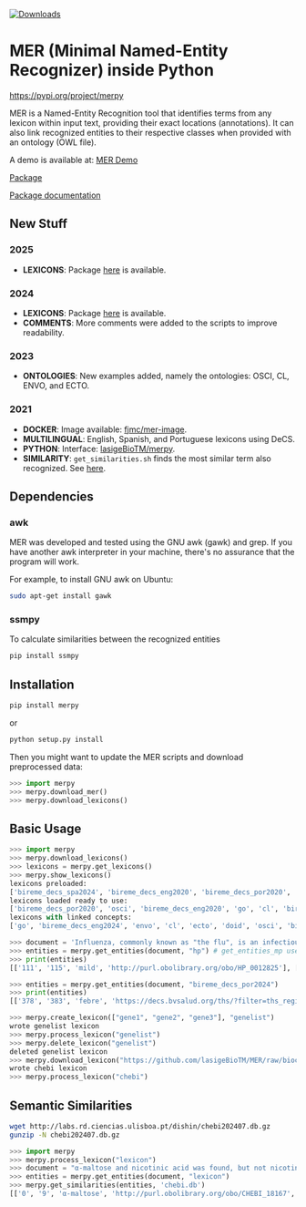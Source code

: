 [![Downloads](https://pepy.tech/badge/merpy)](https://pepy.tech/project/merpy)

# MER (Minimal Named-Entity Recognizer) inside Python

https://pypi.org/project/merpy

MER is a Named-Entity Recognition tool that identifies terms from any lexicon within input text, providing their exact locations (annotations). 
It can also link recognized entities to their respective classes when provided with an ontology (OWL file).

A demo is available at: [MER Demo](https://labs.rd.ciencias.ulisboa.pt/mer/)

[Package](https://pypi.org/project/merpy/)

[Package documentation](https://merpy.readthedocs.io/en/latest/)


## New Stuff

### 2025
- **LEXICONS**: Package [here](https://labs.rd.ciencias.ulisboa.pt/mer/lexicons202506.tgz) is available.
  
### 2024
- **LEXICONS**: Package [here](https://labs.rd.ciencias.ulisboa.pt/mer/lexicons202407.tgz) is available.
- **COMMENTS**: More comments were added to the scripts to improve readability.

### 2023
- **ONTOLOGIES**: New examples added, namely the ontologies: OSCI, CL, ENVO, and ECTO.

### 2021
- **DOCKER**: Image available: [fjmc/mer-image](https://hub.docker.com/r/fjmc/mer-image).
- **MULTILINGUAL**: English, Spanish, and Portuguese lexicons using DeCS.
- **PYTHON**: Interface: [lasigeBioTM/merpy](https://github.com/lasigeBioTM/merpy/).
- **SIMILARITY**: `get_similarities.sh` finds the most similar term also recognized. See [here](https://github.com/lasigeBioTM/MER#Similarity).

## Dependencies

### awk

MER was developed and tested using the GNU awk (gawk) and grep. If you have another awk interpreter in your machine, there's no assurance that the program will work.

For example, to install GNU awk on Ubuntu:

```bash
sudo apt-get install gawk
```

### ssmpy

To calculate similarities between the recognized entities

```bash
pip install ssmpy
```


## Installation
```bash
pip install merpy
```
or

```bash
python setup.py install
```

Then you might want to update the MER scripts and download preprocessed data:
```python
>>> import merpy
>>> merpy.download_mer()
>>> merpy.download_lexicons()
```


## Basic Usage

```python
>>> import merpy
>>> merpy.download_lexicons()
>>> lexicons = merpy.get_lexicons()
>>> merpy.show_lexicons()
lexicons preloaded:
['bireme_decs_spa2024', 'bireme_decs_eng2020', 'bireme_decs_por2020', 'hp', 'bireme_decs_spa2020', 'radlex', 'doid', 'lexicon', 'ecto', 'cl', 'osci', 'envo', 'wordnet-hyponym', 'genelist', 'go', 'bireme_decs_eng2024', 'bireme_decs_por2024', 'chebi_lite']
lexicons loaded ready to use:
['bireme_decs_por2020', 'osci', 'bireme_decs_eng2020', 'go', 'cl', 'bireme_decs_spa2024', 'bireme_decs_spa2020', 'doid', 'bireme_decs_eng2024', 'bireme_decs_por2024', 'chebi_lite', 'lexicon', 'wordnet-hyponym', 'ecto', 'envo', 'radlex', 'hp']
lexicons with linked concepts:
['go', 'bireme_decs_eng2024', 'envo', 'cl', 'ecto', 'doid', 'osci', 'bireme_decs_spa2020', 'bireme_decs_por2024', 'bireme_decs_spa2024', 'bireme_decs_eng2020', 'bireme_decs_por2020', 'lexicon', 'radlex', 'chebi_lite', 'hp']

>>> document = 'Influenza, commonly known as "the flu", is an infectious disease caused by an influenza virus. Symptoms can be mild to severe. The most common symptoms include: a high fever, runny nose, sore throat, muscle pains, headache, coughing, and feeling tired ... Acetylcysteine for reducing the oxygen transport and caffeine to stimulate ... fever, tachypnea ... fiebre, taquipnea ... febre, taquipneia' 
>>> entities = merpy.get_entities(document, "hp") # get_entities_mp uses multiprocessing (set n_cores param)
>>> print(entities)
[['111', '115', 'mild', 'http://purl.obolibrary.org/obo/HP_0012825'], ['119', '125', 'severe', 'http://purl.obolibrary.org/obo/HP_0012828'], ['168', '173', 'fever', 'http://purl.obolibrary.org/obo/HP_0001945'], ['175', '185', 'runny nose', 'http://purl.obolibrary.org/obo/HP_0031417'], ['181', '185', 'nose', 'http://purl.obolibrary.org/obo/UBERON_0000004'], ['187', '198', 'sore throat', 'http://purl.obolibrary.org/obo/HP_0033050'], ['200', '206', 'muscle', 'http://purl.obolibrary.org/obo/UBERON_0005090'], ['214', '222', 'headache', 'http://purl.obolibrary.org/obo/HP_0002315'], ['224', '232', 'coughing', 'http://purl.obolibrary.org/obo/HP_0012735'], ['246', '251', 'tired', 'http://purl.obolibrary.org/obo/HP_0012378'], ['288', '294', 'oxygen', 'http://purl.obolibrary.org/obo/CHEBI_15379'], ['288', '304', 'oxygen transport', 'http://purl.obolibrary.org/obo/GO_0015671'], ['295', '304', 'transport', 'http://purl.obolibrary.org/obo/GO_0006810'], ['335', '340', 'fever', 'http://purl.obolibrary.org/obo/HP_0001945'], ['342', '351', 'tachypnea', 'http://purl.obolibrary.org/obo/HP_0002789']]

>>> entities = merpy.get_entities(document, "bireme_decs_por2024") 
>>> print(entities)
[['378', '383', 'febre', 'https://decs.bvsalud.org/ths/?filter=ths_regid&q=D005334'], ['385', '395', 'taquipneia', 'https://decs.bvsalud.org/ths/?filter=ths_regid&q=D059246']]

>>> merpy.create_lexicon(["gene1", "gene2", "gene3"], "genelist")
wrote genelist lexicon
>>> merpy.process_lexicon("genelist")
>>> merpy.delete_lexicon("genelist")
deleted genelist lexicon
>>> merpy.download_lexicon("https://github.com/lasigeBioTM/MER/raw/biocreative2017/data/ChEBI.txt", "chebi")
wrote chebi lexicon
>>> merpy.process_lexicon("chebi")
```

## Semantic Similarities 

```bash
wget http://labs.rd.ciencias.ulisboa.pt/dishin/chebi202407.db.gz
gunzip -N chebi202407.db.gz
```

```python
>>> import merpy
>>> merpy.process_lexicon("lexicon")
>>> document = "α-maltose and nicotinic acid was found, but not nicotinic acid D-ribonucleotide"
>>> entities = merpy.get_entities(document, "lexicon") 
>>> merpy.get_similarities(entities, 'chebi.db')
[['0', '9', 'α-maltose', 'http://purl.obolibrary.org/obo/CHEBI_18167', 0.02558388153790472], ['14', '28', 'nicotinic acid', 'http://purl.obolibrary.org/obo/CHEBI_15940', 0.07797333766146208], ['48', '62', 'nicotinic acid', 'http://purl.obolibrary.org/obo/CHEBI_15940', 0.07797333766146208], ['48', '79', 'nicotinic acid D-ribonucleotide', 'http://purl.obolibrary.org/obo/CHEBI_15763', 0.07797333766146208]]

```
